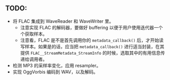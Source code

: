 ## TODO:
* 将 FLAC 集成到 WaveReader 和 WaveWriter 里。
	* 注意实现 FLAC 的解码器，要做好 buffering 以便于用户使用迭代器一个个获取样本。
	* 注意看，FLAC 是不是首先调用你的 `metadata_callback()` 后，才开始读写样本。如果是的话，应当把 `metadata_callback()` 进行适当封装，在其提供 `FLAC__StreamMetadata_StreamInfo` 的时候，选取其中的有用信息传递给调用者。
* 检测 MP3 的采样率变化，应用 resampler。
* 实现 OggVorbis 编码到 WAV，以及解码。
